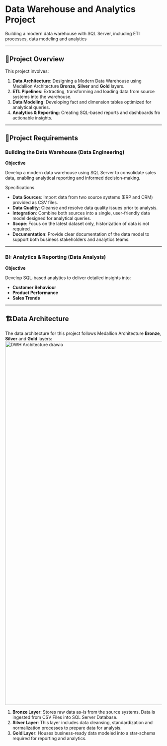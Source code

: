 # **Data Warehouse and Analytics Project**
Building a modern data warehouse with SQL Server, including ETl processes, data modeling and analytics

------------------------------------------------------------------------------------------------------------------------------------------

## 📖**Project Overview**
This project involves:
  1. **Data Architecture**: Designing a Modern Data Warehouse using Medallion Architecture **Bronze**, **Silver** and **Gold** layers.
  2. **ETL Pipelines**: Extracting, transforming and loading data from source systems into the warehouse.
  3. **Data Modeling**: Developing fact and dimension tables optimized for analytical queries.
  4. **Analytics & Reporting**: Creating SQL-based reports and dashboards fro actionable insights.

--------------------------------------------------------------------------------------------------------------------------------------------

## 🚀**Project Requirements**
### **Building the Data Warehouse (Data Engineering)**

**Objective**

Develop a modern data warehouse using SQL Server to consolidate sales data, enabling analytical reporting and informed decision-making.

Specifications
  - **Data Sources**: Import data from two source systems (ERP and CRM) provided as CSV files.
  - **Data Quality**: Cleanse and resolve data quality issues prior to analysis.
  - **Integration**: Combine both sources into a single, user-friendly data model designed for analytical queries.
  - **Scope**: Focus on the latest dataset only, historization of data is not required.
  - **Documentation**: Provide clear documentation of the data model to support both business stakeholders and analytics teams.

--------------------------------------------------------------------------------------------------------------------------------------------------

### **BI: Analytics & Reporting (Data Analysis)**
**Objective**

Develop SQL-based analytics to deliver detailed insights into:
  - **Customer Behaviour**
  - **Product Performance**
  - **Sales Trends**

-----------------------------------------------------------------------------------------------------------------------------------------------------


## 🏗️**Data Architecture**
The data architecture for this project follows Medallion Architecture **Bronze**, **Silver** and **Gold** layers:
<img width="1654" height="1169" alt="DWH Architecture drawio" src="https://github.com/user-attachments/assets/07549383-fe04-48d8-86b6-0ba5e0612995" />
1. **Bronze Layer**: Stores raw data as-is from the source systems. Data is ingested from CSV Files into SQL Server Database.
2. **Silver Layer**: This layer includes data cleansing, standardization and normalization processes to prepare data for analysis.
3. **Gold Layer**: Houses business-ready data modeled into a star-schema required for reporting and analytics.

     
